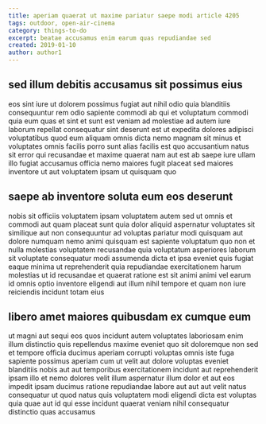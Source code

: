 ```yaml
---
title: aperiam quaerat ut maxime pariatur saepe modi article 4205
tags: outdoor, open-air-cinema
category: things-to-do
excerpt: beatae accusamus enim earum quas repudiandae sed
created: 2019-01-10
author: author1
---
```


## sed illum debitis accusamus sit possimus eius

eos sint iure ut dolorem possimus fugiat aut nihil odio quia blanditiis consequuntur rem odio sapiente commodi ab qui et voluptatum commodi quia eum quas et sint et sunt est veniam ad molestiae ad autem iure laborum repellat consequatur sint deserunt est ut expedita dolores adipisci voluptatibus quod eum aliquam omnis dicta nemo magnam sit minus et voluptates omnis facilis porro sunt alias facilis est quo accusantium natus sit error qui recusandae et maxime quaerat nam aut est ab saepe iure ullam illo fugiat accusamus officia nemo maiores fugit placeat sed maiores inventore ut aut voluptatem ipsam ut quisquam quo

## saepe ab inventore soluta eum eos deserunt

nobis sit officiis voluptatem ipsam voluptatem autem sed ut omnis et commodi aut quam placeat sunt quia dolor aliquid aspernatur voluptates sit similique aut non consequuntur ad voluptas pariatur modi quisquam aut dolore numquam nemo animi quisquam est sapiente voluptatum quo non et nulla molestias voluptatem recusandae quia voluptatum asperiores laborum sit voluptate consequatur modi assumenda dicta et ipsa eveniet quis fugiat eaque minima ut reprehenderit quia repudiandae exercitationem harum molestias ut id recusandae et quaerat ratione est sit animi animi vel earum id omnis optio inventore eligendi aut illum nihil tempore et quam non iure reiciendis incidunt totam eius

## libero amet maiores quibusdam ex cumque eum

ut magni aut sequi eos quos incidunt autem voluptates laboriosam enim illum distinctio quis repellendus maxime eveniet quo sit doloremque non sed et tempore officia ducimus aperiam corrupti voluptas omnis iste fuga sapiente possimus aperiam cum ut velit aut dolore voluptas eveniet blanditiis nobis aut aut temporibus exercitationem incidunt aut reprehenderit ipsam illo et nemo dolores velit illum aspernatur illum dolor et aut eos impedit ipsam ducimus ratione repudiandae labore aut aut aut velit natus consequatur ut quod natus quis voluptatem modi eligendi dicta est voluptas quia quae aut id qui esse incidunt quaerat veniam nihil consequatur distinctio quas accusamus
